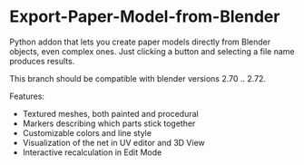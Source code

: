 # Export-Paper-Model-from-Blender
Python addon that lets you create paper models directly from Blender objects, even complex ones. Just clicking a button and selecting a file name produces results.

This branch should be compatible with blender versions 2.70 .. 2.72.

Features:
 * Textured meshes, both painted and procedural
 * Markers describing which parts stick together
 * Customizable colors and line style
 * Visualization of the net in UV editor and 3D View
 * Interactive recalculation in Edit Mode
